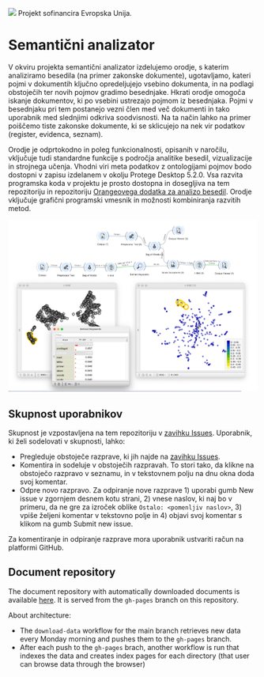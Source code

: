 ![](meetings/logos.png)
Projekt sofinancira Evropska Unija.

# Semantični analizator

V okviru projekta semantični analizator izdelujemo orodje, s katerim analiziramo besedila (na primer
zakonske dokumente), ugotavljamo, kateri pojmi v dokumentih ključno opredeljujejo vsebino
dokumenta, in na podlagi obstoječih ter novih pojmov gradimo besednjake. Hkrati orodje omogoča
iskanje dokumentov, ki po vsebini ustrezajo pojmom iz besednjaka. Pojmi v besednjaku pri tem
postanejo vezni člen med več dokumenti in tako uporabnik med slednjimi odkriva soodvisnosti. Na ta
način lahko na primer poiščemo tiste zakonske dokumente, ki se sklicujejo na nek vir podatkov (register,
evidenca, seznam).

Orodje je odprtokodno in poleg funkcionalnosti, opisanih v naročilu, vključuje tudi
standardne funkcije s področja analitike besedil, vizualizacije in strojnega učenja. Vhodni viri meta
podatkov z ontologijami pojmov bodo dostopni v zapisu izdelanem v okolju Protege Desktop 5.2.0. 
Vsa razvita programska koda v projektu je prosto
dostopna in dosegljiva na tem repozitoriju in repozitoriju [Orangeovega dodatka za analizo besedil](https://github.com/biolab/orange3-text). 
Orodje vključuje grafični programski vmesnik in
možnosti kombiniranja razvitih metod.


![](example-workflow.png)

## Skupnost uporabnikov

Skupnost je vzpostavljena na tem repozitoriju v [zavihku Issues](https://github.com/biolab/text-semantics/issues). Uporabnik, ki želi sodelovati v skupnosti, lahko:

- Pregleduje obstoječe razprave, ki jih najde na [zavihku Issues](https://github.com/biolab/text-semantics/issues).
- Komentira in sodeluje v obstoječih razpravah. To stori tako, da klikne na obstoječo 
  razpravo v seznamu, in v tekstovnem polju na dnu okna doda svoj komentar. 
- Odpre novo razpravo. Za odpiranje nove razprave 1) uporabi gumb New issue v zgornjem 
  desnem kotu strani, 2) vnese naslov, ki naj bo v primeru, da ne gre za izroček oblike
  `Ostalo: <pomenljiv naslov>`, 3) vpiše željeni komentar v tekstovno polje in 4) 
  objavi svoj komentar s klikom na gumb Submit new issue.

Za komentiranje in odpiranje razprave mora uporabnik ustvariti račun na platformi GitHub.

## Document repository

The document repository with automatically downloaded documents is available 
[here](https://biolab.github.io/text-semantics/). It is served from the `gh-pages` 
branch on this repository. 

About architecture:
- The `download-data` workflow for the main branch retrieves new data every Monday 
  morning and pushes them to the `gh-pages` branch.
- After each push to the `gh-pages` brach, another workflow is run that indexes 
  the data and creates index pages for each directory (that user can browse data through the browser)